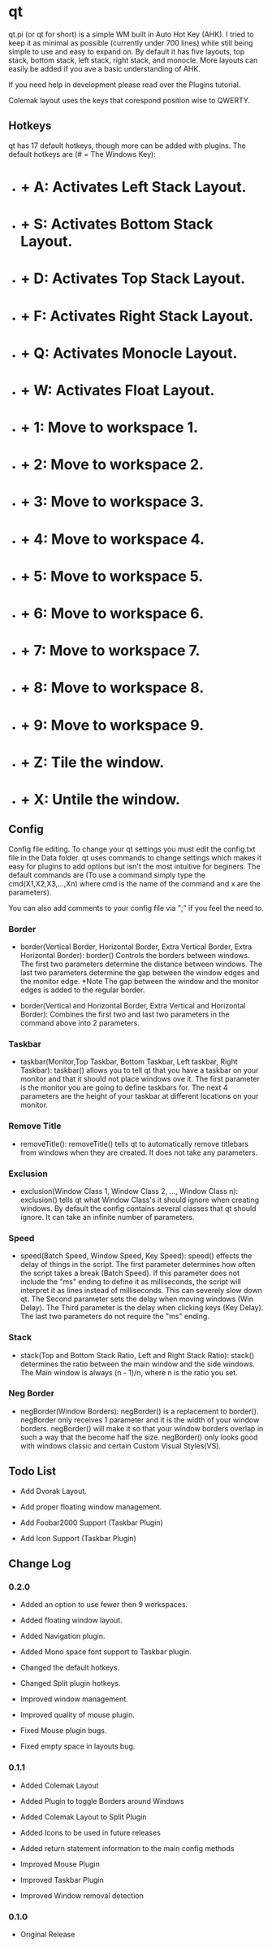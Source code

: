 qt 
===

qt.pi (or qt for short) is a simple WM built in Auto Hot Key (AHK). I tried to
keep it as minimal as possible (currently under 700 lines) while still being
simple to use and easy to expand on. By default it has five layouts, top stack,
bottom stack, left stack, right stack, and monocle. More layouts can easily be
added if you ave a basic understanding of AHK.

If you need help in development please read over the Plugins tutorial.

Colemak layout uses the keys that corespond position wise to QWERTY.



Hotkeys 
--------

qt has 17 default hotkeys, though more can be added with plugins. The default
hotkeys are (# = The Windows Key):

-   # + A: Activates Left Stack Layout.

-   # + S: Activates Bottom Stack Layout.

-   # + D: Activates Top Stack Layout.

-   # + F: Activates Right Stack Layout.

-   # + Q: Activates Monocle Layout.

-   # + W: Activates Float Layout.

-   # + 1: Move to workspace 1.

-   # + 2: Move to workspace 2.

-   # + 3: Move to workspace 3.

-   # + 4: Move to workspace 4.

-   # + 5: Move to workspace 5.

-   # + 6: Move to workspace 6.

-   # + 7: Move to workspace 7.

-   # + 8: Move to workspace 8.

-   # + 9: Move to workspace 9.

-   # + Z: Tile the window.

-   # + X: Untile the window.



Config
------

Config file editing. To change your qt settings you must edit the config.txt
file in the Data folder. qt uses commands to change settings which makes it easy
for plugins to add options but isn't the most intuitive for beginers. The
default commands are (To use a command simply type the cmd(X1,X2,X3,...,Xn)
where cmd is the name of the command and x are the parameters).

You can also add comments to your config file via ";" if you feel the need to.



### Border

-   border(Vertical Border, Horizontal Border, Extra Vertical Border, Extra
    Horizontal Border): border() Controls the borders between windows. The first
    two parameters determine the distance between windows. The last two
    parameters determine the gap between the window edges and the monitor edge.
    \*Note The gap between the window and the monitor edges is added to the
    regular border.

-   border(Vertical and Horizontal Border, Extra Vertical and Horizontal
    Border): Combines the first two and last two parameters in the command above
    into 2 parameters.



### Taskbar

-   taskbar(Monitor,Top Taskbar, Bottom Taskbar, Left taskbar, Right Taskbar):
    taskbar() allows you to tell qt that you have a taskbar on your monitor and
    that it should not place windows ove it. The first parameter is the monitor
    you are going to define taskbars for. The next 4 parameters are the height
    of your taskbar at different locations on your monitor.



### Remove Title

-   removeTitle(): removeTitle() tells qt to automatically remove titlebars from
    windows when they are created. It does not take any parameters.



### Exclusion

-   exclusion(Window Class 1, Window Class 2, ..., Window Class n): exclusion()
    tells qt what Window Class's it should ignore when creating windows. By
    default the config contains several classes that qt should ignore. It can
    take an infinite number of parameters.



### Speed

-   speed(Batch Speed, Window Speed, Key Speed): speed() effects the delay of
    things in the script. The first parameter determines how often the script
    takes a break (Batch Speed). If this parameter does not include the "ms"
    ending to define it as milliseconds, the script will interpret it as lines
    instead of milliseconds. This can severely slow down qt. The Second
    parameter sets the delay when moving windows (Win Delay). The Third
    parameter is the delay when clicking keys (Key Delay). The last two
    parameters do not require the "ms" ending.



### Stack

-   stack(Top and Bottom Stack Ratio, Left and Right Stack Ratio): stack()
    determines the ratio between the main window and the side windows. The Main
    window is always (n - 1)/n, where n is the ratio you set.



### Neg Border

-   negBorder(Window Borders): negBorder() is a replacement to border().
    negBorder only receives 1 parameter and it is the width of your window
    borders. negBorder() will make it so that your window borders overlap in
    such a way that the become half the size. negBorder() only looks good with
    windows classic and certain Custom Visual Styles(VS).



Todo List
---------

-   Add Dvorak Layout.

-   Add proper floating window management.

-   Add Foobar2000 Support (Taskbar Plugin)

-   Add Icon Support (Taskbar Plugin)



Change Log
----------

### 0.2.0

-   Added an option to use fewer then 9 workspaces.

-   Added floating window layout.

-   Added Navigation plugin.

-   Added Mono space font support to Taskbar plugin.

-   Changed the default hotkeys.

-   Changed Split plugin hotkeys.

-   Improved window management.

-   Improved quality of mouse plugin.

-   Fixed Mouse plugin bugs.

-   Fixed empty space in layouts bug.



### 0.1.1	

-   Added Colemak Layout

-   Added Plugin to toggle Borders around Windows

-   Added Colemak Layout to Split Plugin

-   Added Icons to be used in future releases

-   Added return statement information to the main config methods

-   Improved Mouse Plugin

-   Improved Taskbar Plugin

-   Improved Window removal detection



### 0.1.0 

-   Original Release
